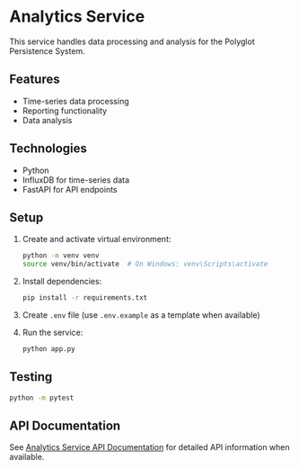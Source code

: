 # Analytics Service

This service handles data processing and analysis for the Polyglot Persistence System.

## Features

- Time-series data processing
- Reporting functionality
- Data analysis

## Technologies

- Python
- InfluxDB for time-series data
- FastAPI for API endpoints

## Setup

1. Create and activate virtual environment:
   ```bash
   python -m venv venv
   source venv/bin/activate  # On Windows: venv\Scripts\activate
   ```

2. Install dependencies:
   ```bash
   pip install -r requirements.txt
   ```

3. Create `.env` file (use `.env.example` as a template when available)

4. Run the service:
   ```bash
   python app.py
   ```

## Testing

```bash
python -m pytest
```

## API Documentation

See [Analytics Service API Documentation](../docs/api/analytics-service.md) for detailed API information when available.
